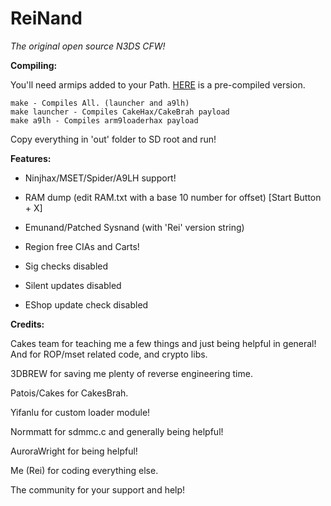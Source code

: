 # ReiNand
*The original open source N3DS CFW!*


**Compiling:**

You'll need armips added to your Path. [HERE](https://www.dropbox.com/s/ceuv2qeqp38lpah/armips.exe?dl=0) is a pre-compiled version.

    make - Compiles All. (launcher and a9lh)
    make launcher - Compiles CakeHax/CakeBrah payload
    make a9lh - Compiles arm9loaderhax payload

Copy everything in 'out' folder to SD root and run!


**Features:**

* Ninjhax/MSET/Spider/A9LH support!

* RAM dump (edit RAM.txt with a base 10 number for offset) [Start Button + X]

* Emunand/Patched Sysnand (with 'Rei' version string)

* Region free CIAs and Carts!

* Sig checks disabled

* Silent updates disabled

* EShop update check disabled
 

**Credits:**
 
 Cakes team for teaching me a few things and just being helpful in general! And for ROP/mset related code, and crypto libs.
    
 3DBREW for saving me plenty of reverse engineering time.
    
 Patois/Cakes for CakesBrah.
 
 Yifanlu for custom loader module! 
 
 Normmatt for sdmmc.c and generally being helpful!
 
 AuroraWright for being helpful!
    
 Me (Rei) for coding everything else.
 
 The community for your support and help!
 